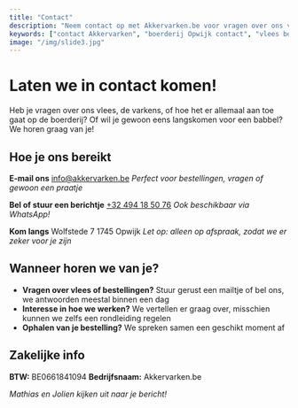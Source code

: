 ```yaml
---
title: "Contact"
description: "Neem contact op met Akkervarken.be voor vragen over ons vlees, bestellingen of om een afspraak te maken. We helpen u graag verder."
keywords: ["contact Akkervarken", "boerderij Opwijk contact", "vlees bestellen contact", "Wolfstede Opwijk"]
image: "/img/slide3.jpg"
---
```


# Laten we in contact komen!

Heb je vragen over ons vlees, de varkens, of hoe het er allemaal aan toe gaat op de boerderij? Of wil je gewoon eens langskomen voor een babbel? We horen graag van je!

## Hoe je ons bereikt

**E-mail ons**
[info@akkervarken.be](mailto:info@akkervarken.be)
_Perfect voor bestellingen, vragen of gewoon een praatje_

**Bel of stuur een berichtje**
[+32 494 18 50 76](tel:+32494185076)
_Ook beschikbaar via WhatsApp!_

**Kom langs**
Wolfstede 7
1745 Opwijk
_Let op: alleen op afspraak, zodat we er zeker voor je zijn_

## Wanneer horen we van je?

- **Vragen over vlees of bestellingen?** Stuur gerust een mailtje of bel ons, we antwoorden meestal binnen een dag
- **Interesse in hoe we werken?** We vertellen er graag over, misschien kunnen we zelfs een rondleiding regelen
- **Ophalen van je bestelling?** We spreken samen een geschikt moment af

## Zakelijke info

**BTW:** BE0661841094
**Bedrijfsnaam:** Akkervarken.be

_Mathias en Jolien kijken uit naar je bericht!_

